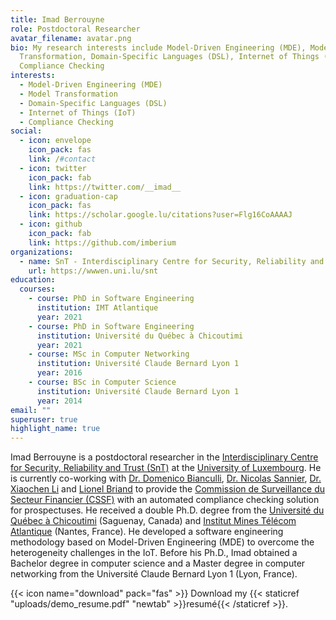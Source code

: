 ```yaml
---
title: Imad Berrouyne
role: Postdoctoral Researcher
avatar_filename: avatar.png
bio: My research interests include Model-Driven Engineering (MDE), Model
  Transformation, Domain-Specific Languages (DSL), Internet of Things (IoT),
  Compliance Checking
interests:
  - Model-Driven Engineering (MDE)
  - Model Transformation
  - Domain-Specific Languages (DSL)
  - Internet of Things (IoT)
  - Compliance Checking
social:
  - icon: envelope
    icon_pack: fas
    link: /#contact
  - icon: twitter
    icon_pack: fab
    link: https://twitter.com/__imad__
  - icon: graduation-cap
    icon_pack: fas
    link: https://scholar.google.lu/citations?user=Flg16CoAAAAJ
  - icon: github
    icon_pack: fab
    link: https://github.com/imberium
organizations:
  - name: SnT - Interdisciplinary Centre for Security, Reliability and Trust
    url: https://wwwen.uni.lu/snt
education:
  courses:
    - course: PhD in Software Engineering
      institution: IMT Atlantique
      year: 2021
    - course: PhD in Software Engineering
      institution: Université du Québec à Chicoutimi
      year: 2021
    - course: MSc in Computer Networking
      institution: Université Claude Bernard Lyon 1
      year: 2016
    - course: BSc in Computer Science
      institution: Université Claude Bernard Lyon 1
      year: 2014
email: ""
superuser: true
highlight_name: true
---
```

Imad Berrouyne is a postdoctoral researcher in the [](https://wwwen.uni.lu/research/focus_areas/interdisciplinary_centre_for_security_reliability_and_trust_snt)[Interdisciplinary Centre for Security, Reliability and Trust (SnT)](https://wwwen.uni.lu/snt) at the [University of Luxembourg](https://wwwen.uni.lu/). He is currently co-working with [Dr. Domenico Bianculli](https://people.svv.lu/bianculli/), [Dr. Nicolas Sannier](https://nicolassannier.wordpress.com/), [Dr. Xiaochen Li](https://xiaochen-li.github.io/) and [Lionel Briand](https://www.lbriand.info/) to provide the [Commission de Surveillance du Secteur Financier (CSSF)](https://www.cssf.lu/) with an automated compliance checking solution for prospectuses. He received a double Ph.D. degree from the [Université du Québec à Chicoutimi](https://uqac.ca/) (Saguenay, Canada) and [Institut Mines Télécom Atlantique](https://www.imt-atlantique.fr/) (Nantes, France). He developed a software engineering methodology based on Model-Driven Engineering (MDE) to overcome the heterogeneity challenges in the IoT. Before his Ph.D., Imad obtained a Bachelor degree in computer science and a Master degree in computer networking from the Université Claude Bernard Lyon 1 (Lyon, France).

{{< icon name="download" pack="fas" >}} Download my {{< staticref "uploads/demo_resume.pdf" "newtab" >}}resumé{{< /staticref >}}.